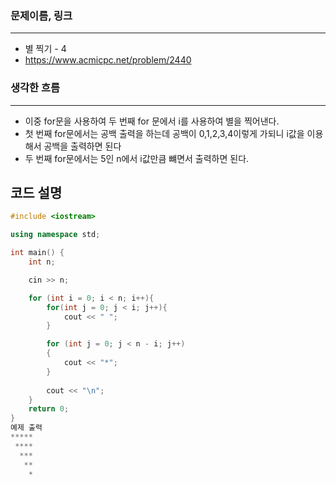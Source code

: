 ### 문제이름, 링크
---
- 별 찍기 - 4
- https://www.acmicpc.net/problem/2440

### 생각한 흐름
---
- 이중 for문을 사용하여 두 번째 for 문에서 i를 사용하여 별을 찍어낸다.
- 첫 번째 for문에서는 공백 출력을 하는데 공백이 0,1,2,3,4이렇게 가되니 i값을 이용해서 공백을 출력하면 된다
- 두 번째 for문에서는 5인 n에서 i값만큼 뺴면서 출력하면 된다.

## **코드 설명**
```cpp
#include <iostream>

using namespace std;

int main() {
    int n; 

    cin >> n;

    for (int i = 0; i < n; i++){
        for(int j = 0; j < i; j++){
            cout << " ";
        }

        for (int j = 0; j < n - i; j++)
        {
            cout << "*";
        }
        
        cout << "\n";
    }
    return 0;
}
예제 출력 
*****
 ****
  ***
   **
    *
```